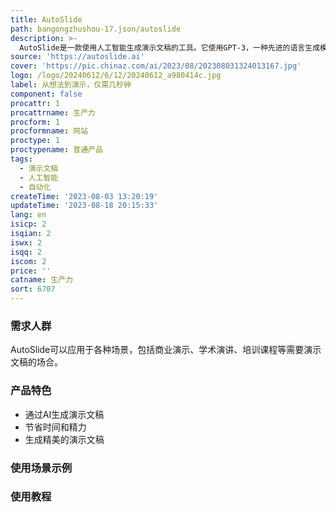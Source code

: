 ```yaml
---
title: AutoSlide
path: bangongzhushou-17.json/autoslide
description: >-
  AutoSlide是一款使用人工智能生成演示文稿的工具。它使用GPT-3，一种先进的语言生成模型，为用户提供从头开始创建演示文稿的功能。用户只需输入想法，AutoSlide就能快速生成演示文稿，帮助用户节省时间和精力。AutoSlide的优势在于生成精美的演示文稿，让用户无需从零开始。
source: 'https://autoslide.ai'
cover: 'https://pic.chinaz.com/ai/2023/08/202308031324013167.jpg'
logo: /logo/20240612/6/12/20240612_a980414c.jpg
label: 从想法到演示，仅需几秒钟
component: false
procattr: 1
procattrname: 生产力
procform: 1
procformname: 网站
proctype: 1
proctypename: 普通产品
tags:
  - 演示文稿
  - 人工智能
  - 自动化
createTime: '2023-08-03 13:20:19'
updateTime: '2023-08-18 20:15:33'
lang: en
isicp: 2
isqian: 2
iswx: 2
isqq: 2
iscom: 2
price: ''
catname: 生产力
sort: 6707
---
```




### 需求人群
AutoSlide可以应用于各种场景，包括商业演示、学术演讲、培训课程等需要演示文稿的场合。

### 产品特色
- 通过AI生成演示文稿
- 节省时间和精力
- 生成精美的演示文稿

### 使用场景示例


### 使用教程


  
